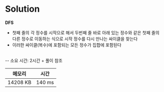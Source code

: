 # Solution

**DFS**
- 첫째 줄의 각 정수를 시작으로 해서 두번째 줄 바로 아래 있는 정수와 같은 첫째 줄의 다른 정수로 이동하는 식으로 시작 정수를 다시 만나는 싸이클을 찾는다
- 이러한 싸이클(복수)에 포함되는 모든 정수가 집합에 포함된다

</br>
-- 소요 시간: 2시간 + 풀이 참조

|메모리|시간|
|---|---|
|14208 KB|140 ms|
